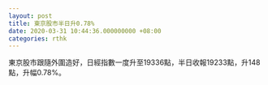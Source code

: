 ```yaml
---
layout: post
title: 東京股市半日升0.78%
date: 2020-03-31 10:44:36.000000000 +08:00
categories: rthk
---
```


東京股市跟隨外圍造好，日經指數一度升至19336點，半日收報19233點，升148點，升幅0.78%。

